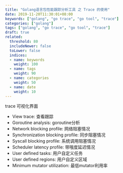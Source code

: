 ```yaml
---
title: "Golang语言包性能跟踪分析工具 之 Trace 的使用"
date: 2019-11-20T11:30:01+08:00
keywords: ["golang", "go trace", "go tool", "trace"]
categories: ["golang"]
tags: ["golang", "go trace", "go tool", "trace"]
draft: true
related:
  threshold: 80
  includeNewer: false
  toLower: false
  indices:
  - name: keywords
    weight: 100
  - name: tags
    weight: 90
  - name: categories
    weight: 50
  - name: date
    weight: 10
---
```



trace 可视化界面
- View trace: 查看跟踪
- Goroutine analysis: goroutine分析
- Network blocking profile: 网络阻塞情况
- Synchronization blocking profile: 同步阻塞情况
- Syscall blocking profile: 系统调用阻塞情况
- Scheduler latency profile: 带哦度延迟情况
- User defined tasks: 用户自定义任务
- User defined regions: 用户自定义区域
- Minimum mutator utilization: 最低mutator利用率





